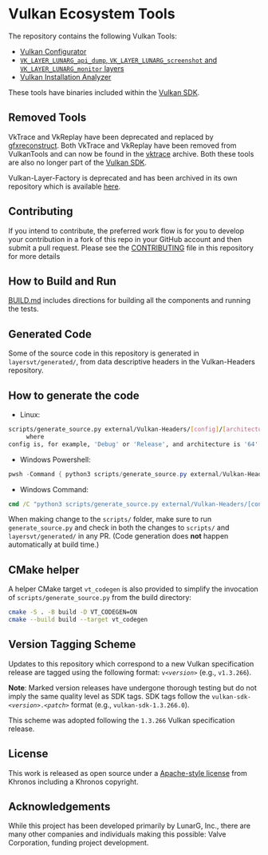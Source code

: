 # Vulkan Ecosystem Tools

The repository contains the following Vulkan Tools:
- [Vulkan Configurator](vkconfig/README.md)
- [`VK_LAYER_LUNARG_api_dump`, `VK_LAYER_LUNARG_screenshot` and `VK_LAYER_LUNARG_monitor` layers](layersvt/README.md)
- [Vulkan Installation Analyzer](via/README.md)

These tools have binaries included within the [Vulkan SDK](https://www.lunarg.com/vulkan-sdk/).

## Removed Tools

VkTrace and VkReplay have been deprecated and replaced by [gfxreconstruct](https://github.com/LunarG/gfxreconstruct).
Both VkTrace and VkReplay have been removed from VulkanTools and can now be found in the [vktrace](https://github.com/LunarG/vktrace) archive.
Both these tools are also no longer part of the [Vulkan SDK](https://www.lunarg.com/vulkan-sdk/).

Vulkan-Layer-Factory is deprecated and has been archived in its own repository which is available [here](https://github.com/LunarG/Vulkan-Layer-Factory).

## Contributing

If you intend to contribute, the preferred work flow is for you to develop your contribution
in a fork of this repo in your GitHub account and then submit a pull request.
Please see the [CONTRIBUTING](CONTRIBUTING.md) file in this repository for more details

## How to Build and Run

[BUILD.md](BUILD.md) includes directions for building all the components and running the tests.


## Generated Code

Some of the source code in this repository is generated in `layersvt/generated/`, from data descriptive headers in the Vulkan-Headers repository.

## How to generate the code

- Linux:
```bash
scripts/generate_source.py external/Vulkan-Headers/[config]/[architecture]/registry/
     where
config is, for example, 'Debug' or 'Release', and architecture is '64' or '32'.
```

- Windows Powershell:
```powershell
pwsh -Command { python3 scripts/generate_source.py external/Vulkan-Headers/[config]/[arch]/registry/ }
```

- Windows Command:
```cmd
cmd /C "python3 scripts/generate_source.py external/Vulkan-Headers/[config]/[arch]/registry/"
```

When making change to the `scripts/` folder, make sure to run `generate_source.py` and check in both the changes to
`scripts/` and `layersvt/generated/` in any PR. (Code generation does **not** happen automatically at build time.)

## CMake helper

A helper CMake target `vt_codegen` is also provided to simplify the invocation of `scripts/generate_source.py` from the build directory:

```bash
cmake -S . -B build -D VT_CODEGEN=ON
cmake --build build --target vt_codegen
```

## Version Tagging Scheme

Updates to this repository which correspond to a new Vulkan specification release are tagged using the following format: `v<`_`version`_`>` (e.g., `v1.3.266`).

**Note**: Marked version releases have undergone thorough testing but do not imply the same quality level as SDK tags. SDK tags follow the `vulkan-sdk-<`_`version`_`>.<`_`patch`_`>` format (e.g., `vulkan-sdk-1.3.266.0`).

This scheme was adopted following the `1.3.266` Vulkan specification release.

## License
This work is released as open source under a [Apache-style license](LICENSE.txt) from Khronos including a Khronos copyright.

## Acknowledgements
While this project has been developed primarily by LunarG, Inc., there are many other companies and individuals making this possible: Valve Corporation, funding project development.
